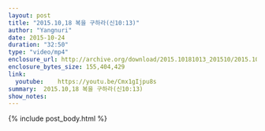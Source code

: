 ```yaml
---
layout: post
title: "2015.10,18 복을 구하라(신10:13)"
author: "Yangnuri"
date: 2015-10-24
duration: "32:50"
type: "video/mp4"
enclosure_url: http://archive.org/download/2015.10181013_201510/2015.10,18%20%EB%B3%B5%EC%9D%84%20%EA%B5%AC%ED%95%98%EB%9D%BC(%EC%8B%A010;13).mp4
enclosure_bytes_size: 155,404,429        
link:
  youtube:    https://youtu.be/Cmx1gIjpu8s
summary:  2015.10,18 복을 구하라(신10:13)
show_notes:
---
```

{% include post_body.html %}
